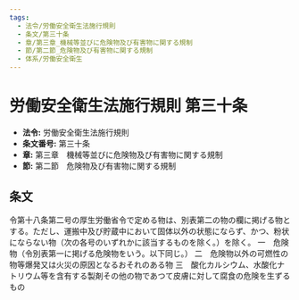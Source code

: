 ```yaml
---
tags:
  - 法令/労働安全衛生法施行規則
  - 条文/第三十条
  - 章/第三章_機械等並びに危険物及び有害物に関する規制
  - 節/第二節_危険物及び有害物に関する規制
  - 体系/労働安全衛生
---
```

# 労働安全衛生法施行規則 第三十条

- **法令:** 労働安全衛生法施行規則
- **条文番号:** 第三十条
- **章:** 第三章　機械等並びに危険物及び有害物に関する規制
- **節:** 第二節　危険物及び有害物に関する規制

## 条文
令第十八条第二号の厚生労働省令で定める物は、別表第二の物の欄に掲げる物とする。ただし、運搬中及び貯蔵中において固体以外の状態にならず、かつ、粉状にならない物（次の各号のいずれかに該当するものを除く。）を除く。
一　危険物（令別表第一に掲げる危険物をいう。以下同じ。）
二　危険物以外の可燃性の物等爆発又は火災の原因となるおそれのある物
三　酸化カルシウム、水酸化ナトリウム等を含有する製剤その他の物であつて皮膚に対して腐食の危険を生ずるもの

